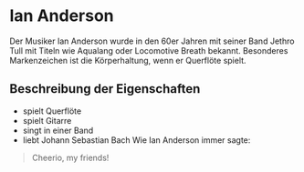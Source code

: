 # Ian Anderson
Der Musiker Ian Anderson wurde in den 60er Jahren mit seiner Band Jethro Tull mit Titeln wie Aqualang oder Locomotive Breath bekannt. Besonderes Markenzeichen ist die Körperhaltung, wenn er Querflöte spielt.
## Beschreibung der Eigenschaften
* spielt Querflöte
* spielt Gitarre
* singt in einer Band
* liebt Johann Sebastian Bach
Wie Ian Anderson immer sagte:
>Cheerio, my friends!
